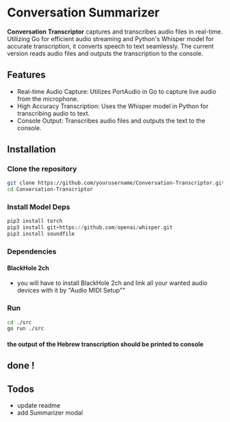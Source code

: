 # Conversation Summarizer

**Conversation Transcriptor** captures and transcribes audio files in real-time. Utilizing Go for efficient audio streaming and Python's Whisper model for accurate transcription, it converts speech to text seamlessly. The current version reads audio files and outputs the transcription to the console.

## Features

- Real-time Audio Capture: Utilizes PortAudio in Go to capture live audio from the microphone.
- High Accuracy Transcription: Uses the Whisper model in Python for transcribing audio to text.
- Console Output: Transcribes audio files and outputs the text to the console.

## Installation

### Clone the repository

```sh
git clone https://github.com/yourusername/Conversation-Transcriptor.git
cd Conversation-Transcriptor
```

### Install Model Deps

```python
pip3 install torch
pip3 install git+https://github.com/openai/whisper.git
pip3 install soundfile
```

### Dependencies

#### BlackHole 2ch

- you will have to install BlackHole 2ch and link all your wanted audio devices with it by "Audio MIDI Setup""

### Run

```sh
cd ./src
go run ./src

```

#### the output of the Hebrew transcription should be printed to console

## done !

## Todos

- update readme
- add Summarizer modal
